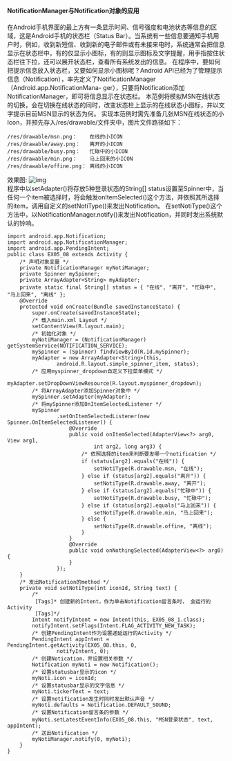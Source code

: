 #### NotificationManager与Notification对象的应用
在Android手机界面的最上方有一条显示时间、信号强度和电池状态等信息的区域，这是Android手机的状态栏（Status Bar）。当系统有一些信息要通知手机用户时，例如，收到新短信、收到新的电子邮件或有未接来电时，系统通常会把信息显示在状态栏中，有的仅显示小图标，有的则显示图标及文字提醒，用手指按住状态栏往下拉，还可以展开状态栏，查看所有系统发出的信息。
在程序中，要如何把提示信息放入状态栏，又要如何显示小图标呢？Android API已经为了管理提示信息（Notification），率先定义了NotificationManager（Android.app.NotificationMana- ger），只要将Notification添加NotificationManager，即可将信息显示在状态栏。
本范例将模拟MSN在线状态的切换，会在切换在线状态的同时，改变状态栏上显示的在线状态小图标，并以文字提示目前MSN显示的状态为何。
实现本范例时需先准备几张MSN在线状态的小Icon，并预先存入/res/drawable/文件夹中，图片文件路径如下：
```  
/res/drawable/msn.png：    在线的小ICON 
/res/drawable/away.png：   离开的小ICON 
/res/drawable/busy.png：   忙碌中的小ICON 
/res/drawable/min.png：    马上回来的小ICON 
/res/drawable/offine.png： 离线的小ICON
```
效果图:
![img](P)  
程序中以setAdapter()将存放5种登录状态的String[] status设置至Spinner中，当任何一个item被选择时，将会触发onItemSelected()这个方法，并依照其所选择的item，调用自定义的setNotiType()来发出Notification。
在setNotiType()这个方法中，以NotificationManager.notify()来发出Notification，并同时发出系统默认的铃响。
```  
import android.app.Notification;
import android.app.NotificationManager;
import android.app.PendingIntent;
public class EX05_08 extends Activity {
	/* 声明对象变量 */
	private NotificationManager myNotiManager;
	private Spinner mySpinner;
	private ArrayAdapter<String> myAdapter;
	private static final String[] status = { "在线", "离开", "忙碌中", "马上回来", "离线" };
	@Override
	protected void onCreate(Bundle savedInstanceState) {
		super.onCreate(savedInstanceState);
		/* 载入main.xml Layout */
		setContentView(R.layout.main);
		/* 初始化对象 */
		myNotiManager = (NotificationManager) getSystemService(NOTIFICATION_SERVICE);
		mySpinner = (Spinner) findViewById(R.id.mySpinner);
		myAdapter = new ArrayAdapter<String>(this,
				android.R.layout.simple_spinner_item, status);
		/* 应用myspinner_dropdown自定义下拉菜单模式 */
		myAdapter.setDropDownViewResource(R.layout.myspinner_dropdown);
		/* 将ArrayAdapter添加Spinner对象中 */
		mySpinner.setAdapter(myAdapter);
		/* 将mySpinner添加OnItemSelectedListener */
		mySpinner
				.setOnItemSelectedListener(new Spinner.OnItemSelectedListener() {
					@Override
					public void onItemSelected(AdapterView<?> arg0, View arg1,
							int arg2, long arg3) {
						/* 依照选择的item来判断要发哪一个notification */
						if (status[arg2].equals("在线")) {
							setNotiType(R.drawable.msn, "在线");
						} else if (status[arg2].equals("离开")) {
							setNotiType(R.drawable.away, "离开");
						} else if (status[arg2].equals("忙碌中")) {
							setNotiType(R.drawable.busy, "忙碌中");
						} else if (status[arg2].equals("马上回来")) {
							setNotiType(R.drawable.min, "马上回来");
						} else {
							setNotiType(R.drawable.offine, "离线");
						}
					}
					@Override
					public void onNothingSelected(AdapterView<?> arg0) {
					}
				});
	}
	/* 发出Notification的method */
	private void setNotiType(int iconId, String text) {
		/*
		 [Tags]* 创建新的Intent，作为单击Notification留言条时， 会运行的Activity
		 [Tags]*/
		Intent notifyIntent = new Intent(this, EX05_08_1.class);
		notifyIntent.setFlags(Intent.FLAG_ACTIVITY_NEW_TASK);
		/* 创建PendingIntent作为设置递延运行的Activity */
		PendingIntent appIntent = PendingIntent.getActivity(EX05_08.this, 0,
				notifyIntent, 0);
		/* 创建Notication，并设置相关参数 */
		Notification myNoti = new Notification();
		/* 设置statusbar显示的icon */
		myNoti.icon = iconId;
		/* 设置statusbar显示的文字信息 */
		myNoti.tickerText = text;
		/* 设置notification发生时同时发出默认声音 */
		myNoti.defaults = Notification.DEFAULT_SOUND;
		/* 设置Notification留言条的参数 */
		myNoti.setLatestEventInfo(EX05_08.this, "MSN登录状态", text, appIntent);
		/* 送出Notification */
		myNotiManager.notify(0, myNoti);
	}
}
```